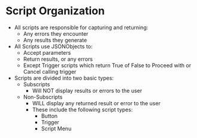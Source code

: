 # Script Organization

- All scripts are responsible for capturing and returning:
  - Any errors they encounter
  - Any results they generate
- All Scripts use JSONObjects to:
  - Accept parameters
  - Return results, or any errors
  - Except Trigger scripts which return True of False to Proceed with or Cancel calling trigger
- Scripts are divided into two basic types:
  - Subscripts
    - Will NOT display results or errors to the user
  - Non-Subscripts 
    - WILL display any returned result or error to the user
    - These include the following script types:
      - Button
      - Trigger
      - Script Menu
